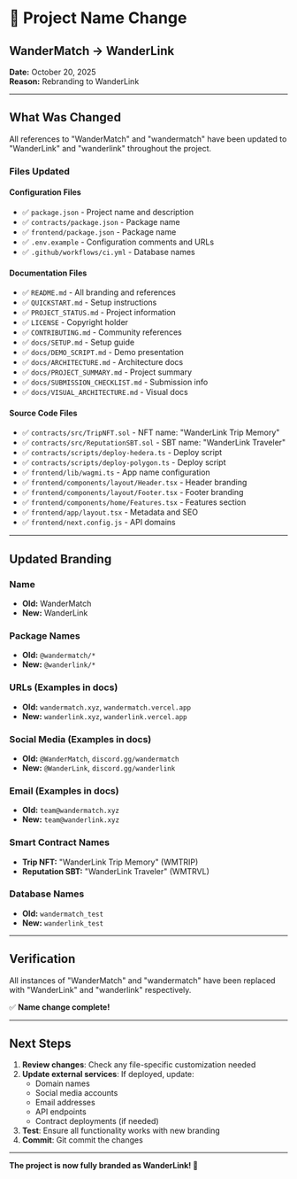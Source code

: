 # 📝 Project Name Change

## WanderMatch → WanderLink

**Date:** October 20, 2025  
**Reason:** Rebranding to WanderLink

---

## What Was Changed

All references to "WanderMatch" and "wandermatch" have been updated to "WanderLink" and "wanderlink" throughout the project.

### Files Updated

#### Configuration Files
- ✅ `package.json` - Project name and description
- ✅ `contracts/package.json` - Package name
- ✅ `frontend/package.json` - Package name
- ✅ `.env.example` - Configuration comments and URLs
- ✅ `.github/workflows/ci.yml` - Database names

#### Documentation Files
- ✅ `README.md` - All branding and references
- ✅ `QUICKSTART.md` - Setup instructions
- ✅ `PROJECT_STATUS.md` - Project information
- ✅ `LICENSE` - Copyright holder
- ✅ `CONTRIBUTING.md` - Community references
- ✅ `docs/SETUP.md` - Setup guide
- ✅ `docs/DEMO_SCRIPT.md` - Demo presentation
- ✅ `docs/ARCHITECTURE.md` - Architecture docs
- ✅ `docs/PROJECT_SUMMARY.md` - Project summary
- ✅ `docs/SUBMISSION_CHECKLIST.md` - Submission info
- ✅ `docs/VISUAL_ARCHITECTURE.md` - Visual docs

#### Source Code Files
- ✅ `contracts/src/TripNFT.sol` - NFT name: "WanderLink Trip Memory"
- ✅ `contracts/src/ReputationSBT.sol` - SBT name: "WanderLink Traveler"
- ✅ `contracts/scripts/deploy-hedera.ts` - Deploy script
- ✅ `contracts/scripts/deploy-polygon.ts` - Deploy script
- ✅ `frontend/lib/wagmi.ts` - App name configuration
- ✅ `frontend/components/layout/Header.tsx` - Header branding
- ✅ `frontend/components/layout/Footer.tsx` - Footer branding
- ✅ `frontend/components/home/Features.tsx` - Features section
- ✅ `frontend/app/layout.tsx` - Metadata and SEO
- ✅ `frontend/next.config.js` - API domains

---

## Updated Branding

### Name
- **Old:** WanderMatch
- **New:** WanderLink

### Package Names
- **Old:** `@wandermatch/*`
- **New:** `@wanderlink/*`

### URLs (Examples in docs)
- **Old:** `wandermatch.xyz`, `wandermatch.vercel.app`
- **New:** `wanderlink.xyz`, `wanderlink.vercel.app`

### Social Media (Examples in docs)
- **Old:** `@WanderMatch`, `discord.gg/wandermatch`
- **New:** `@WanderLink`, `discord.gg/wanderlink`

### Email (Examples in docs)
- **Old:** `team@wandermatch.xyz`
- **New:** `team@wanderlink.xyz`

### Smart Contract Names
- **Trip NFT:** "WanderLink Trip Memory" (WMTRIP)
- **Reputation SBT:** "WanderLink Traveler" (WMTRVL)

### Database Names
- **Old:** `wandermatch_test`
- **New:** `wanderlink_test`

---

## Verification

All instances of "WanderMatch" and "wandermatch" have been replaced with "WanderLink" and "wanderlink" respectively.

✅ **Name change complete!**

---

## Next Steps

1. **Review changes**: Check any file-specific customization needed
2. **Update external services**: If deployed, update:
   - Domain names
   - Social media accounts
   - Email addresses
   - API endpoints
   - Contract deployments (if needed)
3. **Test**: Ensure all functionality works with new branding
4. **Commit**: Git commit the changes

---

**The project is now fully branded as WanderLink! 🚀**
